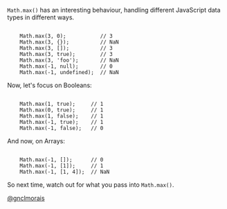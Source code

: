 `Math.max()` has an interesting behaviour, handling different JavaScript data types in different ways.

<code>
    Math.max(3, 0);           // 3
    Math.max(3, {});          // NaN
    Math.max(3, []);          // 3
    Math.max(3, true);        // 3
    Math.max(3, 'foo');       // NaN
    Math.max(-1, null);       // 0
    Math.max(-1, undefined);  // NaN
</code>

Now, let's focus on Booleans:

<code>
    Math.max(1, true);     // 1
    Math.max(0, true);     // 1
    Math.max(1, false);    // 1
    Math.max(-1, true);    // 1
    Math.max(-1, false);   // 0
</code>

And now, on Arrays:

<code>
    Math.max(-1, []);      // 0
    Math.max(-1, [1]);     // 1
    Math.max(-1, [1, 4]);  // NaN
</code>

So next time, watch out for what you pass into `Math.max()`.

[@gnclmorais](http://gnclmorais.com/gnclmorais)